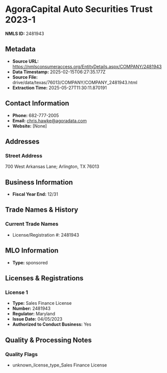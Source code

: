 # AgoraCapital Auto Securities Trust 2023-1

**NMLS ID:** 2481943

## Metadata
- **Source URL:** https://nmlsconsumeraccess.org/EntityDetails.aspx/COMPANY/2481943
- **Data Timestamp:** 2025-02-15T06:27:35.177Z
- **Source File:** drive/data/texas/76013/COMPANY/COMPANY_2481943.html
- **Extraction Time:** 2025-05-27T11:30:11.870191

## Contact Information
- **Phone:** 682-777-2005
- **Email:** chris.hawke@agoradata.com
- **Website:** [None]

## Addresses
### Street Address
700 West Arkansas Lane; Arlington, TX 76013

## Business Information
- **Fiscal Year End:** 12/31

## Trade Names & History
### Current Trade Names
- License/Registration #: 2481943

## MLO Information
- **Type:** sponsored

## Licenses & Registrations

### License 1
- **Type:** Sales Finance License
- **Number:** 2481943
- **Regulator:** Maryland
- **Issue Date:** 04/05/2023
- **Authorized to Conduct Business:** Yes

## Quality & Processing Notes
### Quality Flags
- unknown_license_type_Sales Finance License
